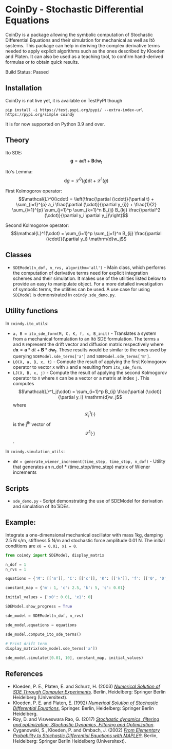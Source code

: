 # CoinDy - Stochastic Differential Equations

CoinDy is a package allowing the symbolic computation of Stochastic Differential Equations and their simulation for mechanical as well as Itō systems.
This package can help in deriving the complex derivative terms needed to apply explicit algorithms such as the ones described by Kloeden and Platen. It can also be used as a teaching tool, to confirm hand-derived formulas or to obtain quick results.

Build Status: Passed

## Installation

CoinDy is not live yet, it is available on TestPyPI though

    pip install -i https://test.pypi.org/pypi/ --extra-index-url https://pypi.org/simple coindy

It is for now supported on Python 3.9 and over.

## Theory
Itō SDE:
$$\mathbf{g} = \mathbf{a}dt + \mathbf{B}\mathrm{d}\mathbf{w}_t$$

Itō's Lemma:
$$\mathrm{d}g = \mathcal{L}^0(g)\mathrm{d}t  + \mathcal{L}^1(g)$$

First Kolmogorov operator:
$$\mathcal{L}^0(\cdot) = \left(\frac{\partial (\cdot)}{\partial t} + \sum_{i=1}^{p} a_i \frac{\partial (\cdot)}{\partial y_{i}} + \frac{1}{2} \sum_{i=1}^{p} \sum_{j=1}^p \sum_{k=1}^n B_{ij} B_{kj} \frac{\partial^2 (\cdot)}{\partial y_i \partial y_j}\right)$$

Second Kolmogorov operator:
$$\mathcal{L}^1(\cdot) = \sum_{i=1}^p \sum_{j=1}^n B_{ij} \frac{\partial (\cdot)}{\partial y_i} \mathrm{d}w_j$$

## Classes

- `SDEModel(n_dof, n_rvs, algorithm='all')` - Main class, which performs the computation of derivative terms need for explicit integration schemes and their simulation. It makes use of the utilities listed below to provide an easy to manipulate object. For a more detailed investigation of symbolic terms, the utilities can be used. A use case for using `SDEModel` is demonstrated in `coindy.sde_demo.py`.

## Utility functions

In `coindy.ito_utils`:
- `a, B = ito_sde_form(M, C, K, f, x, B_init)` - Translates a system from a mechanical formulation to an Itō SDE formulation. The terms `a` and `B` represent the drift vector and diffusion matrix respectively where $d\mathbf{x} = \mathbf{a}*dt + \mathbf{B} * d\mathbf{w}_t$. These results would be similar to the ones used by querying `SDEModel.sde_terms['a']` and `SDEModel.sde_terms['B']`.
- `L0(X, a, B, x, t)` - Compute the result of applying the first Kolmogorov operator to vector `X` with `a` and `B` resulting from `ito_sde_form`.
- `LJ(X, B, x, j)` - Compute the result of applying the second Kolmogorov operator to `X` where `X` can be a vector or a matrix at index `j`. This computes $$\mathcal{L}^1_j(\cdot) = \sum_{i=1}^p B_{ij} \frac{\partial (\cdot)}{\partial y_i} \mathrm{d}w_j$$ where $$\mathcal{L}^1_j(\cdot)$$ is the j<sup>th</sup> vector of $$\mathcal{L}^1(\cdot)$$.

In `coindy.simulation_utils`:
- `dW = generate_wiener_increment(time_step, time_stop, n_dof)` - Utility that generates an n_dof * (time_stop/time_step) matrix of Wiener increments

## Scripts

- `sde_demo.py` - Script demonstrating the use of SDEModel for derivation and simulation of Itо̄ SDEs.

## Example:
Integrate a one-dimensional mechanical oscillator with mass 1kg, damping 2.5 N s/m, stiffness 5 N/m
and stochastic force amplitude 0.01 N. The initial conditions are ``x0 = 0.01, x1 = 0``.

```python
from coindy import SDEModel, display_matrix

n_dof = 1
n_rvs = 1

equations = {'M': [['m']], 'C': [['c']], 'K': [['k']], 'f': [['0', '0', 's']]}

constant_map = {'m': 1, 'c': 2.5, 'k': 5, 's': 0.01}

initial_values = {'x0': 0.01, 'x1': 0}

SDEModel.show_progress = True

sde_model = SDEModel(n_dof, n_rvs)

sde_model.equations = equations

sde_model.compute_ito_sde_terms()
    
# Print drift term
display_matrix(sde_model.sde_terms['a'])

sde_model.simulate([0.01, 10], constant_map, initial_values)
```

## References
 - Kloeden, P. E., Platen, E. and Schurz, H. (2003) [*Numerical Solution of SDE Through Computer Experiments*](https://doi.org/10.1007/978-3-642-57913-4). Berlin, Heidelberg: Springer Berlin Heidelberg (Universitext).
 - Kloeden, P. E. and Platen, E. (1992) [*Numerical Solution of Stochastic Differential Equations*](https://doi.org/10.1007/978-3-662-12616-5), Springer. Berlin, Heidelberg: Springer Berlin Heidelberg.
 - Roy, D. and Visweswara Rao, G. (2017) [*Stochastic dynamics, filtering and optimization, Stochastic Dynamics, Filtering and Optimization*](https://doi.org/10.1017/9781316863107).
 - Cyganowski, S., Kloeden, P. and Ombach, J. (2002) [*From Elementary Probability to Stochastic Differential Equations with MAPLE®*](https://doi.org/10.1007/978-3-642-56144-3). Berlin, Heidelberg: Springer Berlin Heidelberg (Universitext).
